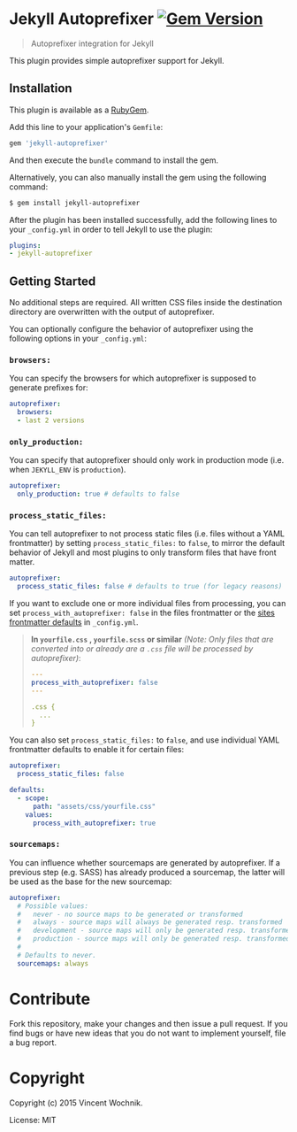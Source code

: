 # Jekyll Autoprefixer [![Gem Version](https://badge.fury.io/rb/jekyll-autoprefixer.png)](http://badge.fury.io/rb/jekyll-autoprefixer)

> Autoprefixer integration for Jekyll

This plugin provides simple autoprefixer support for Jekyll.

## Installation

This plugin is available as a [RubyGem][ruby-gem].

Add this line to your application's `Gemfile`:

```ruby
gem 'jekyll-autoprefixer'
```

And then execute the `bundle` command to install the gem.

Alternatively, you can also manually install the gem using the following command:

```bash
$ gem install jekyll-autoprefixer
```

After the plugin has been installed successfully, add the following lines to your `_config.yml` in order to tell Jekyll to use the plugin:

```yaml
plugins:
- jekyll-autoprefixer
```

## Getting Started

No additional steps are required. All written CSS files inside the destination
directory are overwritten with the output of autoprefixer.

You can optionally configure the behavior of autoprefixer using the following options in your `_config.yml`:

### `browsers:`

You can specify the browsers for which autoprefixer is supposed to generate prefixes for:

```yaml
autoprefixer:
  browsers:
  - last 2 versions
```

### `only_production:`

You can specify that autoprefixer should only work in production mode (i.e. when `JEKYLL_ENV` is `production`).

```yaml
autoprefixer:
  only_production: true # defaults to false
```

### `process_static_files:`

You can tell autoprefixer to not process static files (i.e. files without a YAML frontmatter) by setting `process_static_files:` to `false`,
to mirror the default behavior of Jekyll and most plugins to only transform files that have front matter.

```yaml
autoprefixer:
  process_static_files: false # defaults to true (for legacy reasons)
```

If you want to exclude one or more individual files from processing, you can set `process_with_autoprefixer: false` in the files frontmatter or the [sites frontmatter defaults][front-matter-defaults] in `_config.yml`.


> **In `yourfile.css` , `yourfile.scss` or similar**
> _(Note: Only files that are converted into or already are a `.css` file will be processed by autoprefixer)_:
>
> ```yaml
> ---
> process_with_autoprefixer: false
> ---
> 
> .css {
>   ...
> }
> ```

You can also set `process_static_files:` to `false`, and use individual YAML frontmatter defaults to enable it for certain files:

```yaml
autoprefixer:
  process_static_files: false

defaults:
  - scope:
      path: "assets/css/yourfile.css"
    values:
      process_with_autoprefixer: true
```

### `sourcemaps:`

You can influence whether sourcemaps are generated by autoprefixer.
If a previous step (e.g. SASS) has already produced a sourcemap, the latter will be used as the base for the new sourcemap:

```yaml
autoprefixer:
  # Possible values:
  #   never - no source maps to be generated or transformed
  #   always - source maps will always be generated resp. transformed
  #   development - source maps will only be generated resp. transformed if JEKYLL_ENV == development
  #   production - source maps will only be generated resp. transformed if JEKYLL_ENV == production
  #
  # Defaults to never.
  sourcemaps: always
```

# Contribute

Fork this repository, make your changes and then issue a pull request. If you find bugs or have new ideas that you do not want to implement yourself, file a bug report.

# Copyright

Copyright (c) 2015 Vincent Wochnik.

License: MIT

[ruby-gem]: https://rubygems.org/gems/jekyll-email-protect
[front-matter-defaults]: https://jekyllrb.com/docs/configuration/front-matter-defaults/
